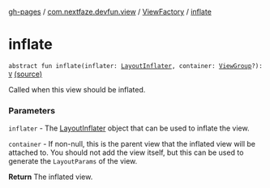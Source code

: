 [gh-pages](../../index.md) / [com.nextfaze.devfun.view](../index.md) / [ViewFactory](index.md) / [inflate](./inflate.md)

# inflate

`abstract fun inflate(inflater: `[`LayoutInflater`](https://developer.android.com/reference/android/view/LayoutInflater.html)`, container: `[`ViewGroup`](https://developer.android.com/reference/android/view/ViewGroup.html)`?): `[`V`](index.md#V) [(source)](https://github.com/NextFaze/dev-fun/tree/master/devfun/src/main/java/com/nextfaze/devfun/view/Factory.kt#L31)

Called when this view should be inflated.

### Parameters

`inflater` - The [LayoutInflater](https://developer.android.com/reference/android/view/LayoutInflater.html) object that can be used to inflate the view.

`container` - If non-null, this is the parent view that the inflated view will be attached to.
You should not add the view itself, but this can be used to generate the `LayoutParams` of the view.

**Return**
The inflated view.

